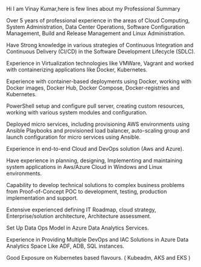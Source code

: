 Hi I am Vinay Kumar,here is few lines about my Professional Summary

Over 5 years of professional experience in the areas of Cloud Computing, System Administration, Data Center Operations, Software Configuration Management, Build and Release Management and Linux Administration.

Have Strong knowledge in various strategies of Continuous Integration and Continuous Delivery (CI/CD) in the Software Development Lifecycle (SDLC).

Experience in Virtualization technologies like VMWare, Vagrant and worked with containerizing applications like Docker, Kubernetes.

Experience with container-based deployments using Docker, working with Docker images, Docker Hub, Docker Compose, Docker-registries and Kubernetes.

PowerShell setup and configure pull server, creating custom resources, working with various system modules and configuration.

Deployed micro services, including provisioning AWS environments using Ansible Playbooks and provisioned load balancer, auto-scaling group and launch configuration for micro services using Ansible.

Experience in end-to-end Cloud and DevOps solution (Aws and Azure).

Have experience in planning, designing, Implementing and maintaining system applications in Aws/Azure Cloud in Windows and Linux environments.

Capability to develop technical solutions to complex business problems from Proof-of-Concept POC to development, testing, production implementation and support.

Extensive experienced defining IT Roadmap, cloud strategy, Enterprise/solution architecture, Architecture assessment.

Set Up Data Ops Model in Azure Data Analytics Services.

Experience in Providing Multiple DevOps and IAC Solutions in Azure Data Analytics Space Like ADF, ADB, SQL instances.

Good Exposure on Kubernetes based flavours. ( Kubeadm, AKS and EKS )

